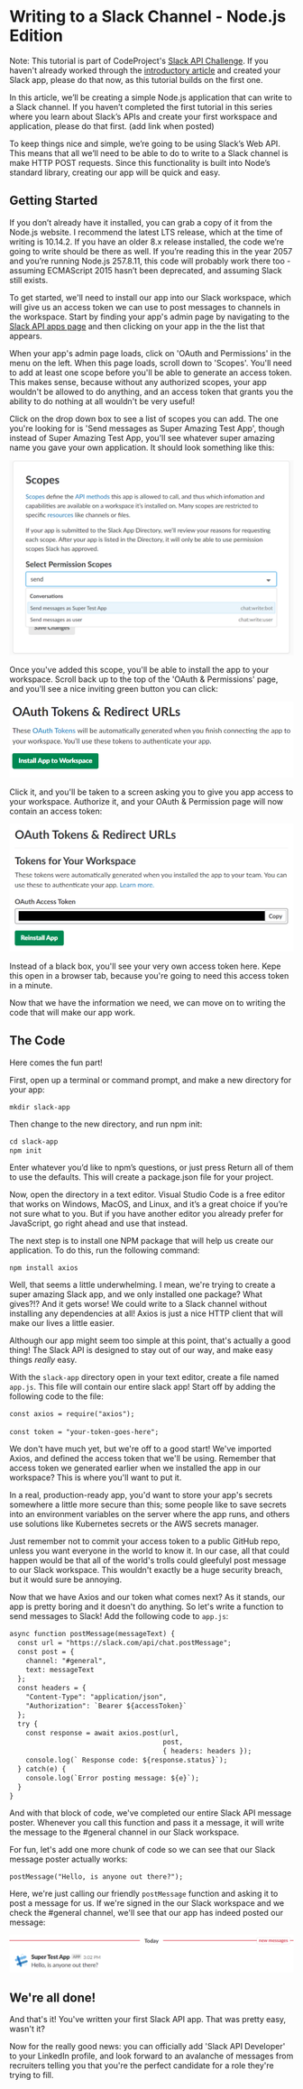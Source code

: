 # Writing to a Slack Channel - Node.js Edition
Note: This tutorial is part of CodeProject's [Slack API Challenge](https://www.codeproject.com/Competitions/1069/Slack-API-Challenge.aspx). If you haven't already worked through the [introductory article](https://www.codeproject.com/Articles/1272958/Creating-Your-First-Slack-App) and created your Slack app, please do that now, as this tutorial builds on the first one.

In this article, we’ll be creating a simple Node.js application that can write to a Slack channel. If you haven’t completed the first tutorial in this series where you learn about Slack’s APIs and create your first workspace and application, please do that first. (add link when posted)

To keep things nice and simple, we’re going to be using Slack’s Web API. This means that all we’ll need to be able to do to write to a Slack channel is make HTTP POST requests. Since this functionality is built into Node’s standard library, creating our app will be quick and easy.

## Getting Started
If you don’t already have it installed, you can grab a copy of it from the Node.js website. I recommend the latest LTS release, which at the time of writing is 10.14.2. If you have an older 8.x release installed, the code we’re going to write should be there as well. If you’re reading this in the year 2057 and you’re running Node.js 257.8.11, this code will probably work there too - assuming ECMAScript 2015 hasn’t been deprecated, and assuming Slack still exists.

To get started, we'll need to install our app into our Slack workspace, which will give us an access token we can use to post messages to channels in the workspace. Start by finding your app's admin page by navigating to the [Slack API apps page](https://api.slack.com/apps) and then clicking on your app in the the list that appears. 

When your app's admin page loads, click on 'OAuth and Permissions' in the menu on the left. When this page loads, scroll down to 'Scopes'. You'll need to add at least one scope before you'll be able to generate an access token. This makes sense, because without any authorized scopes, your app wouldn't be allowed to do anything, and an access token that grants you the ability to do nothing at all wouldn't be very useful! 

Click on the drop down box to see a list of scopes you can add. The one you're looking for is 'Send messages as Super Amazing Test App', though instead of Super Amazing Test App, you'll see whatever super amazing name you gave your own application. It should look something like this:

![scopes](images/scopes.png)

Once you've added this scope, you'll be able to install the app to your workspace. Scroll back up to the top of the 'OAuth & Permissions' page, and you'll see a nice inviting green button you can click:

![app install button](images/install-app.png)

Click it, and you'll be taken to a screen asking you to give you app access to your workspace. Authorize it, and your OAuth & Permission page will now contain an access token:

![access token](images/access-token.png)

Instead of a black box, you'll see your very own access token here. Kepe this open in a browser tab, because you're going to need this access token in a minute.

Now that we have the information we need, we can move on to writing the code that will make our app work.

## The Code
Here comes the fun part! 

First, open up a terminal or command prompt, and make a new directory for your app:
```
mkdir slack-app
```
Then change to the new directory, and run npm init:
```
cd slack-app
npm init
```
Enter whatever you’d like to npm’s questions, or just press Return all of them to use the defaults. This will create a package.json file for your project. 

Now, open the directory in a text editor. Visual Studio Code is a free editor that works on Windows, MacOS, and Linux, and it’s a great choice if you’re not sure what to you. But if you have another editor you already prefer for JavaScript, go right ahead and use that instead. 

The next step is to install one NPM package that will help us create our application. To do this, run the following command:
```
npm install axios
```
Well, that seems a little underwhelming. I mean, we're trying to create a super amazing Slack app, and we only installed one package? What gives?!? And it gets worse! We could write to a Slack channel without installing any dependencies at all! Axios is just a nice HTTP client that will make our lives a little easier. 

Although our app might seem too simple at this point, that's actually a good thing! The Slack API is designed to stay out of our way, and make easy things *really* easy. 

With the `slack-app` directory open in your text editor, create a file named `app.js`. This file will contain our entire slack app! Start off by adding the following code to the file:
```
const axios = require("axios");

const token = "your-token-goes-here";
```
We don't have much yet, but we're off to a good start! We've imported Axios, and defined the access token that we'll be using. Remember that access token we generated earlier when we installed the app in our workspace? This is where you'll want to put it. 

In a real, production-ready app, you'd want to store your app's secrets somewhere a little more secure than this; some people like to save secrets into an environment variables on the server where the app runs, and others use solutions like Kubernetes secrets or the AWS secrets manager.

Just remember not to commit your access token to a public GitHub repo, unless you want everyone in the world to know it. In our case, all that could happen would be that all of the world's trolls could gleefulyl post message to our Slack workspace. This wouldn't exactly be a huge security breach, but it would sure be annoying. 

Now that we have Axios and our token what comes next? As it stands, our app is pretty boring and it doesn't do anything. So let's write a function to send messages to Slack! Add the following code to `app.js`:

```
async function postMessage(messageText) {
  const url = "https://slack.com/api/chat.postMessage";
  const post = {
    channel: "#general",
    text: messageText
  };
  const headers = {
    "Content-Type": "application/json",
    "Authorization": `Bearer ${accessToken}`
  };
  try {
    const response = await axios.post(url,
                                      post, 
                                      { headers: headers });
    console.log(` Response code: ${response.status}`);
  } catch(e) {
    console.log(`Error posting message: ${e}`);
  } 
}
```
And with that block of code, we've completed our entire Slack API message poster. Whenever you call this function and pass it a message, it will write the message to the #general channel in our Slack workspace.

For fun, let's add one more chunk of code so we can see that our Slack message poster actually works:

```
postMessage("Hello, is anyone out there?");
```

Here, we're just calling our friendly `postMessage` function and asking it to post a message for us. If we're signed in the our Slack workspace and we check the #general channel, we'll see that our app has indeed posted our message:

![slack message](images/slack-message.png)


## We're all done!
And that's it! You've written your first Slack API app. That was pretty easy, wasn't it?

Now for the really good news: you can officially add 'Slack API Developer' to your LinkedIn profile, and look forward to an avalanche of messages from recruiters telling you that you're the perfect candidate for a role they're trying to fill.



